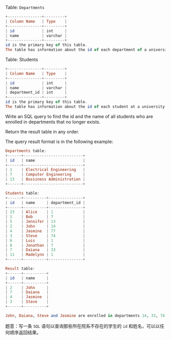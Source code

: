 

Table: `Departments`

```haskell
+---------------+---------+
| Column Name   | Type    |
+---------------+---------+
| id            | int     |
| name          | varchar |
+---------------+---------+
id is the primary key of this table.
The table has information about the id of each department of a university.
```

 

Table: Students

```haskell
+---------------+---------+
| Column Name   | Type    |
+---------------+---------+
| id            | int     |
| name          | varchar |
| department_id | int     |
+---------------+---------+
id is the primary key of this table.
The table has information about the id of each student at a university and the id of the department he/she studies at.
```

 

Write an SQL query to find the id and the name of all students who are enrolled in departments that no longer exists.

Return the result table in any order.

The query result format is in the following example:

```haskell
Departments table:
+------+--------------------------+
| id   | name                     |
+------+--------------------------+
| 1    | Electrical Engineering   |
| 7    | Computer Engineering     |
| 13   | Bussiness Administration |
+------+--------------------------+

Students table:
+------+----------+---------------+
| id   | name     | department_id |
+------+----------+---------------+
| 23   | Alice    | 1             |
| 1    | Bob      | 7             |
| 5    | Jennifer | 13            |
| 2    | John     | 14            |
| 4    | Jasmine  | 77            |
| 3    | Steve    | 74            |
| 6    | Luis     | 1             |
| 8    | Jonathan | 7             |
| 7    | Daiana   | 33            |
| 11   | Madelynn | 1             |
+------+----------+---------------+

Result table:
+------+----------+
| id   | name     |
+------+----------+
| 2    | John     |
| 7    | Daiana   |
| 4    | Jasmine  |
| 3    | Steve    |
+------+----------+

John, Daiana, Steve and Jasmine are enrolled in departments 14, 33, 74 and 77 respectively. department 14, 33, 74 and 77 doesn't exist in the Departments table.
```

题意：写一条 `SQL` 语句以查询那些所在院系不存在的学生的 `id` 和姓名，可以以任何顺序返回结果。




